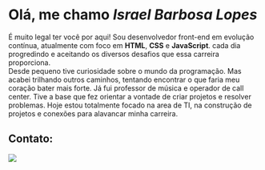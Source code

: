 #  Olá, me chamo *_Israel Barbosa Lopes_*
É muito legal ter você por aqui! Sou desenvolvedor front-end em evolução contínua, atualmente com foco em **HTML**, **CSS** e **JavaScript**. cada dia progredindo e aceitando os diversos desafios que essa carreira proporciona. 
<br>
Desde pequeno tive curiosidade sobre o mundo da programação. Mas acabei trilhando outros caminhos, tentando encontrar o que faria meu coração bater mais forte. Já fui professor de música e operador de call center. Tive a base que fez orientar a vontade de criar projetos e resolver problemas. Hoje estou totalmente focado na area de TI, na construção de projetos e conexões para alavancar minha carreira.
<br>
## Contato:
<div>
<a href="https://www.linkedin.com/in/israel-barbosa-6b9882188/" target="_blank"><img src="https://img.shields.io/badge/-LinkedIn-%230077B5?style=for-the-badge&logo=linkedin&logoColor=white" target="_blank"></a>   
</div>
